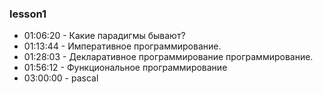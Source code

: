 ### lesson1
- 01:06:20 - Какие парадигмы бывают?
- 01:13:44 - Императивное программирование.
- 01:28:03 - Декларативное программирование программирование.
- 01:56:12 - Функциональное программирование
- 03:00:00 - pascal